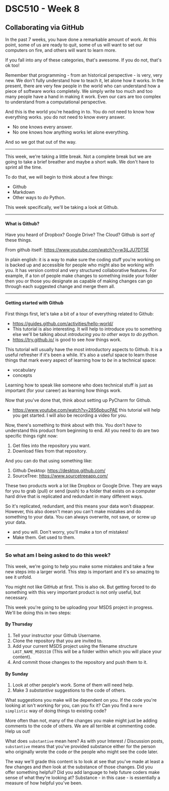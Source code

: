 # DSC510 - Week 8
## Collaborating via GitHub

In the past 7 weeks, you have done a remarkable amount of work. At this point, some of us are ready to quit, some of us will want to set our computers on fire, and others will want to learn more. 

If you fall into any of these categories, that's awesome. If you do not, that's ok too! 

Remember that programming - from an historical perspective - is very, very new. We don't fully understand how to teach it, let alone how it works. In the present, there are very few people in the world who can understand how a piece of software works completely. We simply write too much and too many people have a hand in making it work. Even our cars are too complex to understand from a computational perspective. 

And this is the world you're heading in to. You do not need to know how everything works. you do not need to know every answer.

* No one knows every answer.
* No one knows how anything works let alone everything.

And so we got that out of the way. 

---

This week, we're taking a little break. Not a complete break but we are going to take a brief breather and maybe a short walk. We don't have to sprint all the time.

To do that, we will begin to think about a few things: 

* Github
* Markdown
* Other ways to _do_ Python. 

This week specifically, we'll be taking a look at Github. 

--- 

#### What is Github?

Have you heard of Dropbox? Google Drive? The Cloud? Github is _sort of_ these things. 

From github itself: https://www.youtube.com/watch?v=w3jLJU7DT5E 

In plain english: it is a way to make sure the coding stuff you're working on is backed up and accessible for people who might also be working with you. It has version control and very structured collaborative features. For example, if a ton of people make changes to something inside your folder then you or those you designate as capable of making changes can go through each suggested change and merge them all. 

---

#### Getting started with Github

First things first, let's take a bit of a tour of everything related to Github: 

- https://guides.github.com/activities/hello-world/
- This tutorial is also interesting. It will help to introduce you to something else we'll be talking about _introducing you to other ways to do python._
- https://try.github.io/ is good to see _how_ things work.

This tutorial will usually have the most introductory aspects to Github. It is a useful refresher if it's been a while. It's also a useful space to learn those things that mark every aspect of learning how to _be_ in a technical space: 

* vocabulary
* concepts

Learning how to speak like someone who does technical stuff is just as important (for your career) as learning how things work. 

Now that you've done that, think about setting up PyCharm for Github. 

* https://www.youtube.com/watch?v=2856pbucPAE this tutorial will help you get started. I will also be recording a video for you.

Now, there's something to think about with this. You don't _have_ to understand this product from beginning to end. All you need to do are two specific things right now: 

1. Get files into the repository you want.
2. Download files from that repository. 

And you can do that using something like: 

1. Github Desktop: https://desktop.github.com/ 
2. SourceTree: https://www.sourcetreeapp.com/ 

These two products work a lot like Dropbox or Google Drive. They are ways for you to grab (pull) or send (push) to a folder that exists on a computer hard drive that is replicated and redundant in many different ways. 

So it's replicated, redundant, and this means your data won't disappear. However, this also doesn't mean you can't make mistakes and do something to your data. You can always overwrite, not save, or screw up your data. 

* and you will. Don't worry, you'll make a ton of mistakes!
* Make them. Get used to them. 

___

### So what am I being asked to do this week?

This week, we're going to help you make some mistakes and take a few new steps into a larger world. This step is important and it's so amazing to see it unfold. 

You might not like GitHub at first. This is also ok. But getting forced to do something with this very important product is not only useful, but necessary. 

This week you're going to be uploading your MSDS project in progress. We'll be doing this in two steps: 

#### By Thursday

1. Tell your instructor your Github Username.
2. Clone the repository that you are invited to. 
3. Add your current MSDS project using the filename structure `LAST_NAME_MSDS510` (This will be a folder within which you will place your content).
4. And commit those changes to the repository and push them to it.

#### By Sunday

1. Look at other people's work. Some of them will need help. 
2. Make 3 _substantive_ suggestions to the code of others.

What suggestions you make will be dependent on you. If the code you're looking at isn't working for you, can you fix it? Can you find a `more simplistic` way of doing things to existing code? 

More often than not, many of the changes you make might just be adding comments to the code of others. We are all terrible at commenting code. Help us out!

What does `substantive` mean here? 
As with your Interest / Discussion posts, `substantive` means that you've provided substance either for the person who originally wrote the code _or_ the people who might see the code later. 

The way we'll grade this content is to look at see that you've made at least a few changes and _then_ look at the substance of those changes. Did you offer something helpful? Did you add language to help future coders make sense of what they're looking at? Substance - in this case - is essentially a measure of how helpful you've been.